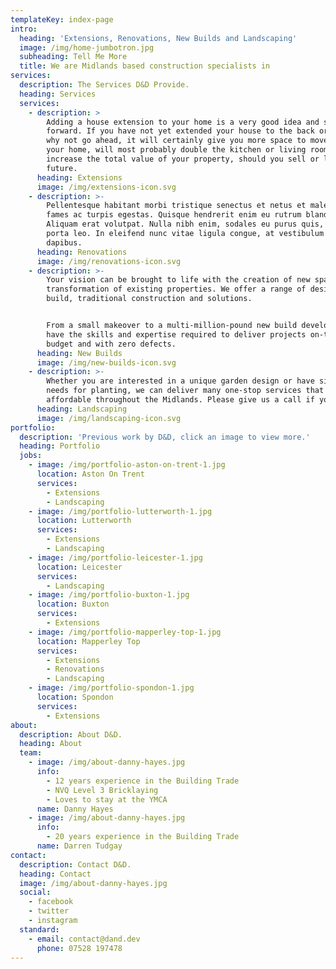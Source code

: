 ```yaml
---
templateKey: index-page
intro:
  heading: 'Extensions, Renovations, New Builds and Landscaping'
  image: /img/home-jumbotron.jpg
  subheading: Tell Me More
  title: We are Midlands based construction specialists in
services:
  description: The Services D&D Provide.
  heading: Services
  services:
    - description: >
        Adding a house extension to your home is a very good idea and straight
        forward. If you have not yet extended your house to the back or side,
        why not go ahead, it will certainly give you more space to move around
        your home, will most probably double the kitchen or living room and also
        increase the total value of your property, should you sell or let in the
        future.
      heading: Extensions
      image: /img/extensions-icon.svg
    - description: >-
        Pellentesque habitant morbi tristique senectus et netus et malesuada
        fames ac turpis egestas. Quisque hendrerit enim eu rutrum blandit.
        Aliquam erat volutpat. Nulla nibh enim, sodales eu purus quis, tempus
        porta leo. In eleifend nunc vitae ligula congue, at vestibulum turpis
        dapibus.
      heading: Renovations
      image: /img/renovations-icon.svg
    - description: >-
        Your vision can be brought to life with the creation of new spaces and
        transformation of existing properties. We offer a range of design and
        build, traditional construction and solutions.


        From a small makeover to a multi-million-pound new build development, we
        have the skills and expertise required to deliver projects on-time, to
        budget and with zero defects.
      heading: New Builds
      image: /img/new-builds-icon.svg
    - description: >-
        Whether you are interested in a unique garden design or have simple
        needs for planting, we can deliver many one-stop services that are very
        affordable throughout the Midlands. Please give us a call if you need.
      heading: Landscaping
      image: /img/landscaping-icon.svg
portfolio:
  description: 'Previous work by D&D, click an image to view more.'
  heading: Portfolio
  jobs:
    - image: /img/portfolio-aston-on-trent-1.jpg
      location: Aston On Trent
      services:
        - Extensions
        - Landscaping
    - image: /img/portfolio-lutterworth-1.jpg
      location: Lutterworth
      services:
        - Extensions
        - Landscaping
    - image: /img/portfolio-leicester-1.jpg
      location: Leicester
      services:
        - Landscaping
    - image: /img/portfolio-buxton-1.jpg
      location: Buxton
      services:
        - Extensions
    - image: /img/portfolio-mapperley-top-1.jpg
      location: Mapperley Top
      services:
        - Extensions
        - Renovations
        - Landscaping
    - image: /img/portfolio-spondon-1.jpg
      location: Spondon
      services:
        - Extensions
about:
  description: About D&D.
  heading: About
  team:
    - image: /img/about-danny-hayes.jpg
      info:
        - 12 years experience in the Building Trade
        - NVQ Level 3 Bricklaying
        - Loves to stay at the YMCA
      name: Danny Hayes
    - image: /img/about-danny-hayes.jpg
      info:
        - 20 years experience in the Building Trade
      name: Darren Tudgay
contact:
  description: Contact D&D.
  heading: Contact
  image: /img/about-danny-hayes.jpg
  social:
    - facebook
    - twitter
    - instagram
  standard:
    - email: contact@dand.dev
      phone: 07528 197478
---
```


